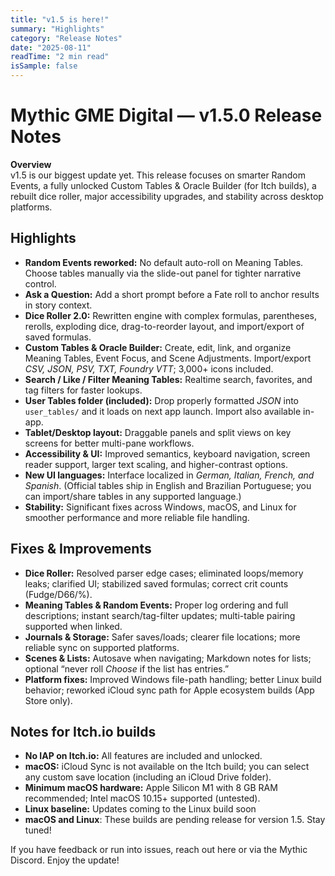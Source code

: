 ```yaml
---
title: "v1.5 is here!"
summary: "Highlights"
category: "Release Notes"
date: "2025-08-11"
readTime: "2 min read"
isSample: false
---
```

<h1>Mythic GME Digital &mdash; v1.5.0 Release Notes</h1>
<p><strong>Overview</strong><br>
  v1.5 is our biggest update yet. This release focuses on smarter Random Events, a fully unlocked Custom Tables &amp; Oracle Builder (for Itch builds), a rebuilt dice roller, major accessibility upgrades, and stability across desktop platforms.</p>
<h2>Highlights</h2>
<ul>
    <li><strong>Random Events reworked:</strong> No default auto-roll on Meaning Tables. Choose tables manually via the slide-out panel for tighter narrative control.</li>
    <li><strong>Ask a Question:</strong> Add a short prompt before a Fate roll to anchor results in story context.</li>
    <li><strong>Dice Roller 2.0:</strong> Rewritten engine with complex formulas, parentheses, rerolls, exploding dice, drag-to-reorder layout, and import/export of saved formulas.</li>
    <li><strong>Custom Tables &amp; Oracle Builder:</strong> Create, edit, link, and organize Meaning Tables, Event Focus, and Scene Adjustments. Import/export <em>CSV, JSON, PSV, TXT, Foundry VTT</em>; 3,000+ icons included.</li>
    <li><strong>Search / Like / Filter Meaning Tables:</strong> Realtime search, favorites, and tag filters for faster lookups.</li>
    <li><strong>User Tables folder (included):</strong> Drop properly formatted <em>JSON</em> into <code>user_tables/</code> and it loads on next app launch. Import also available in-app.</li>
    <li><strong>Tablet/Desktop layout:</strong> Draggable panels and split views on key screens for better multi-pane workflows.</li>
    <li><strong>Accessibility &amp; UI:</strong> Improved semantics, keyboard navigation, screen reader support, larger text scaling, and higher-contrast options.</li>
    <li><strong>New UI languages:</strong> Interface localized in <em>German, Italian, French, and Spanish</em>. (Official tables ship in English and Brazilian Portuguese; you can import/share tables in any supported language.)</li>
    <li><strong>Stability:</strong> Significant fixes across Windows, macOS, and Linux for smoother performance and more reliable file handling.</li>
  </ul>
<h2>Fixes &amp; Improvements</h2>
<ul>
    <li><strong>Dice Roller:</strong> Resolved parser edge cases; eliminated loops/memory leaks; clarified UI; stabilized saved formulas; correct crit counts (Fudge/D66/%).</li>
    <li><strong>Meaning Tables &amp; Random Events:</strong> Proper log ordering and full descriptions; instant search/tag-filter updates; multi-table pairing supported when linked.</li>
    <li><strong>Journals &amp; Storage:</strong> Safer saves/loads; clearer file locations; more reliable sync on supported platforms.</li>
    <li><strong>Scenes &amp; Lists:</strong> Autosave when navigating; Markdown notes for lists; optional “never roll <em>Choose</em> if the list has entries.”</li>
    <li><strong>Platform fixes:</strong> Improved Windows file-path handling; better Linux build behavior; reworked iCloud sync path for Apple ecosystem builds (App Store only).</li>
  </ul>
<h2>Notes for Itch.io builds</h2>
<ul>
    <li><strong>No IAP on Itch.io:</strong> All features are included and unlocked.</li>
    <li><strong>macOS:</strong> iCloud Sync is not available on the Itch build; you can select any custom save location (including an iCloud Drive folder).</li>
    <li><strong>Minimum macOS hardware:</strong> Apple Silicon M1 with 8&nbsp;GB RAM recommended; Intel macOS 10.15+ supported (untested).</li>
    <li><strong>Linux baseline:</strong> Updates coming to the Linux build soon</li><li><strong>macOS and Linux</strong>:&nbsp;These builds are pending release for version 1.5. Stay tuned!</li>
  </ul>
<p>If you have feedback or run into issues, reach out here or via the Mythic Discord. Enjoy the update!</p>
